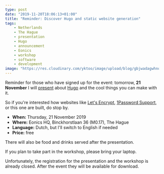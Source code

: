 ```yaml
---
type: post
date: "2019-11-20T18:06:13+01:00"
title: "Reminder: Discover Hugo and static website generation"
tags:
    - Netherlands
    - The Hague
    - presentation
    - Hugo
    - announcement
    - Eonics
    - workshop
    - software
    - development
image: "https://res.cloudinary.com/yktoo/image/upload/blog/gbjwadagwhnqfig3kbzs.png"
---
```


Reminder for those who have signed up for the event: tomorrow, **21 November** I will [present](0428) about [Hugo](https://gohugo.io/) and the cool things you can make with it.

So if you're interested how websites like [Let's Encrypt](https://gohugo.io/showcase/letsencrypt/), [1Password Support](https://gohugo.io/showcase/1password-support/), or this one are built, do stop by.

<!--more-->

* **When:** Thursday, 21 November 2019
* **Where:** Eonics HQ, Binckhorstlaan 36 (M0.17), The Hague
* **Language:** Dutch, but I'll switch to English if needed
* **Price:** free

There will also be food and drinks served after the presentation.

If you plan to take part in the workshop, please bring your laptop.

Unfortunately, the registration for the presentation and the workshop is already closed. After the event they will be available for download.
